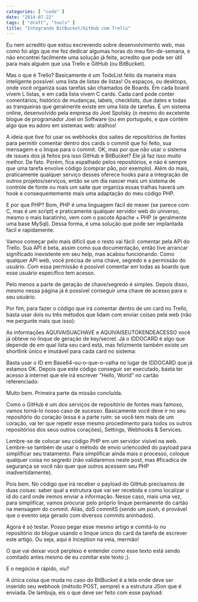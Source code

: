 ```yaml
---
categories: [ "code" ]
date: "2014-07-22"
tags: [ "draft", "tools" ]
title: "Integrando BitBucket/GitHub com Trello"
---
```

Eu nem acredito que estou escrevendo sobre desenvolvimento web, mas como foi algo que me fez dedicar algumas horas do meu fim-de-semana, e não encontrei facilmente uma solução já feita, acredito que pode ser útil para mais alguém que usa Trello e GitHub (ou BitBucket).

Mas o que é Trello? Basicamente é um TodoList feito da maneira mais inteligente possível: uma lista de listas de listas! Os espaços, ou desktops, onde você organiza suas tarefas são chamados de Boards. Em cada board vivem L listas, e em cada lista vivem C cards. Cada card pode conter comentários, histórico de mudanças, labels, checklists, due dates e todas as tranqueiras que geralmente existe em uma lista de tarefas. É um sistema online, desenvolvido pela empresa do Joel Spolsky (o mesmo do excelente blogue de programador Joel on Software (ou em português, e que contém algo que eu adoro em sistemas web: atalhos!

A ideia que tive foi usar os webhooks dos saites de repositórios de fontes para permitir comentar dentro dos cards o commit que foi feito, sua mensagem e o linque para o commit. OK, mas por que não usar o sistema de issues dos já feitos pra isso GitHub e BitBucket? Ele já faz isso muito melhor. De fato. Porém, fica espalhado pelos repositórios, e não é sempre que uma tarefa envolve código (comprar pão, por exemplo). Além do mais, praticamente qualquer serviço desses oferece hooks para a integração de outros projetos/serviços, então se um dia nascer mais um sistema de controle de fonte ou mais um saite que organiza essas tralhas haverá um hook e consequentemente mais uma adaptação do meu código PHP.

E por que PHP? Bom, PHP é uma linguagem fácil de mexer (se parece com C, mas é um script) e praticamente qualquer servidor web do universo, mesmo o mais baratinho, vem com o pacote Apache + PHP (e geralmente uma base MySql). Dessa forma, é uma solução que pode ser implantada fácil e rapidamente.

Vamos começar pelo mais difícil que o resto vai fácil: comentar pela API do Trello. Sua API é beta, assim como sua documentação, então tive arrancar significado inexistente em seu help, mas acabou funcionando. Como qualquer API web, você precisa de uma chave, segredo e a permissão do usuário. Com essa permissão é possível comentar em todas as boards que esse usuário específico tem acesso.

Pelo menos a parte de geração de chave/segredo é simples. Depois disso, mesmo nessa página já é possível conseguir uma chave de acesso para o seu usuário.

Por fim, para fazer o código que irá comentar dentro de um card no Trello, basta usar dois ou três métodos que lidam com enviar coisas pela web (não me pergunte mais que isso):


As informações AQUIVAISUACHAVE e AQUIVAISEUTOKENDEACESSO você já obteve no linque de geração de key/secret. Já o IDDOCARD é algo que depende de em qual lista seu card está, mas felizmente também existe um shortlink único e imutável para cada card no sistema:

Basta usar o ID em Base64-ou-o-que-o-valha no lugar de IDDOCARD que já estamos OK. Depois que este código conseguir ser executado, basta ter acesso à internet que ele irá escrever "Hello, World" no cartão referenciado:

Muito bem. Primeira parte da missão concluída.

Como o GitHub é um dos serviços de repositório de fontes mais famoso, vamos torná-lo nosso caso de sucesso. Basicamente você deve ir no seu repositório do coração (essa é a parte ruim: se você tem mais de um coração, vai ter que repetir esse mesmo procedimento para todos os outros repositórios dos seus outros corações), Settings, Webhooks & Services.

Lembre-se de colocar seu código PHP em um servidor visível na web. Lembre-se também de usar o método de envio urlencoded do payload para simplificar seu tratamento. Para simplificar ainda mais o processo, coloque qualquer coisa no segredo (não validaremos neste post, mas #ficadica de segurança se você não quer que outros acessem seu PHP inadvertidamente).

Pois bem. No código que irá receber o payload do GitHub precisamos de duas coisas: saber qual a estrutura que vai ser recebida e como localizar o id do card onde iremos enviar a informação. Nesse caso, mais uma vez, para simplificar, vamos procurar pelo próprio linque permanente do cartão na mensagem do commit. Aliás, doS commitS (sendo um push, é provável que o evento seja gerado com diversos commits aninhados).


Agora é só testar. Posso pegar esse mesmo artigo e comitá-lo no repositório do blogue usando o linque único do card da tarefa de escrever este artigo. Ou seja, aqui é Inception na veia, mermão!

O que vai deixar você perplexo é entender como esse texto está sendo comitado antes mesmo de eu comitar este texto ;).

E o negócio é rápido, viu?

A única coisa que muda no caso do BitBucket é a tela onde deve ser inserido seu webhook (método POST, sempre) e a estrutura JSon que é enviada. De lambuja, eis o que deve ser feito com esse payload:


